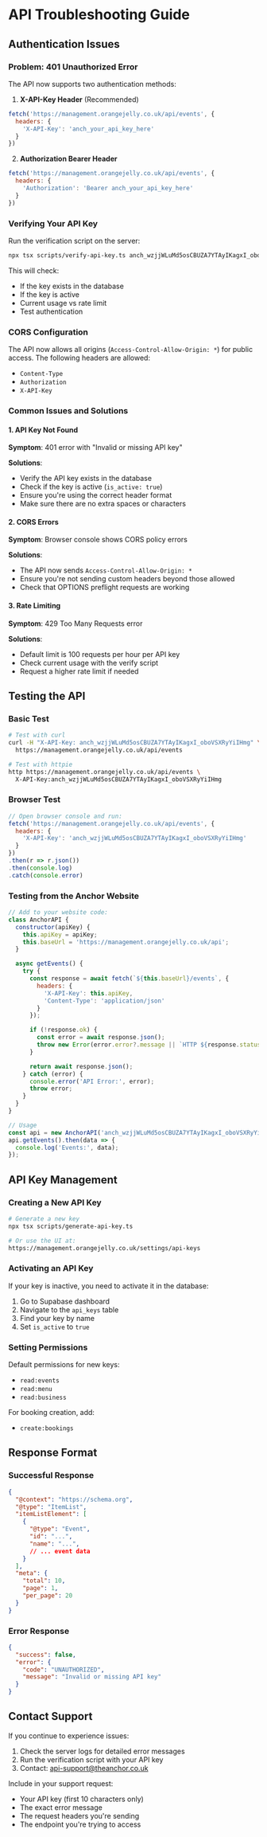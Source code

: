 # API Troubleshooting Guide

## Authentication Issues

### Problem: 401 Unauthorized Error

The API now supports two authentication methods:

1. **X-API-Key Header** (Recommended)
```javascript
fetch('https://management.orangejelly.co.uk/api/events', {
  headers: {
    'X-API-Key': 'anch_your_api_key_here'
  }
})
```

2. **Authorization Bearer Header**
```javascript
fetch('https://management.orangejelly.co.uk/api/events', {
  headers: {
    'Authorization': 'Bearer anch_your_api_key_here'
  }
})
```

### Verifying Your API Key

Run the verification script on the server:
```bash
npx tsx scripts/verify-api-key.ts anch_wzjjWLuMd5osCBUZA7YTAyIKagxI_oboVSXRyYiIHmg
```

This will check:
- If the key exists in the database
- If the key is active
- Current usage vs rate limit
- Test authentication

### CORS Configuration

The API now allows all origins (`Access-Control-Allow-Origin: *`) for public access. The following headers are allowed:
- `Content-Type`
- `Authorization`
- `X-API-Key`

### Common Issues and Solutions

#### 1. API Key Not Found
**Symptom**: 401 error with "Invalid or missing API key"

**Solutions**:
- Verify the API key exists in the database
- Check if the key is active (`is_active: true`)
- Ensure you're using the correct header format
- Make sure there are no extra spaces or characters

#### 2. CORS Errors
**Symptom**: Browser console shows CORS policy errors

**Solutions**:
- The API now sends `Access-Control-Allow-Origin: *`
- Ensure you're not sending custom headers beyond those allowed
- Check that OPTIONS preflight requests are working

#### 3. Rate Limiting
**Symptom**: 429 Too Many Requests error

**Solutions**:
- Default limit is 100 requests per hour per API key
- Check current usage with the verify script
- Request a higher rate limit if needed

## Testing the API

### Basic Test
```bash
# Test with curl
curl -H "X-API-Key: anch_wzjjWLuMd5osCBUZA7YTAyIKagxI_oboVSXRyYiIHmg" \
  https://management.orangejelly.co.uk/api/events

# Test with httpie
http https://management.orangejelly.co.uk/api/events \
  X-API-Key:anch_wzjjWLuMd5osCBUZA7YTAyIKagxI_oboVSXRyYiIHmg
```

### Browser Test
```javascript
// Open browser console and run:
fetch('https://management.orangejelly.co.uk/api/events', {
  headers: {
    'X-API-Key': 'anch_wzjjWLuMd5osCBUZA7YTAyIKagxI_oboVSXRyYiIHmg'
  }
})
.then(r => r.json())
.then(console.log)
.catch(console.error)
```

### Testing from the Anchor Website
```javascript
// Add to your website code:
class AnchorAPI {
  constructor(apiKey) {
    this.apiKey = apiKey;
    this.baseUrl = 'https://management.orangejelly.co.uk/api';
  }

  async getEvents() {
    try {
      const response = await fetch(`${this.baseUrl}/events`, {
        headers: {
          'X-API-Key': this.apiKey,
          'Content-Type': 'application/json'
        }
      });

      if (!response.ok) {
        const error = await response.json();
        throw new Error(error.error?.message || `HTTP ${response.status}`);
      }

      return await response.json();
    } catch (error) {
      console.error('API Error:', error);
      throw error;
    }
  }
}

// Usage
const api = new AnchorAPI('anch_wzjjWLuMd5osCBUZA7YTAyIKagxI_oboVSXRyYiIHmg');
api.getEvents().then(data => {
  console.log('Events:', data);
});
```

## API Key Management

### Creating a New API Key
```bash
# Generate a new key
npx tsx scripts/generate-api-key.ts

# Or use the UI at:
https://management.orangejelly.co.uk/settings/api-keys
```

### Activating an API Key
If your key is inactive, you need to activate it in the database:
1. Go to Supabase dashboard
2. Navigate to the `api_keys` table
3. Find your key by name
4. Set `is_active` to `true`

### Setting Permissions
Default permissions for new keys:
- `read:events`
- `read:menu`
- `read:business`

For booking creation, add:
- `create:bookings`

## Response Format

### Successful Response
```json
{
  "@context": "https://schema.org",
  "@type": "ItemList",
  "itemListElement": [
    {
      "@type": "Event",
      "id": "...",
      "name": "...",
      // ... event data
    }
  ],
  "meta": {
    "total": 10,
    "page": 1,
    "per_page": 20
  }
}
```

### Error Response
```json
{
  "success": false,
  "error": {
    "code": "UNAUTHORIZED",
    "message": "Invalid or missing API key"
  }
}
```

## Contact Support

If you continue to experience issues:
1. Check the server logs for detailed error messages
2. Run the verification script with your API key
3. Contact: api-support@theanchor.co.uk

Include in your support request:
- Your API key (first 10 characters only)
- The exact error message
- The request headers you're sending
- The endpoint you're trying to access